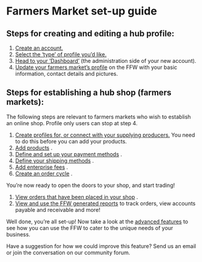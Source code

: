 # [ ](https://openfoodnetwork.org/about/organisation/)Farmers Market set-up guide

## Steps for creating and editing a hub profile:

1. [Create an account.](/create-an-account.md)
2. [Select the ‘type’ of profile you’d like.](/hub-profile-types.md)
3. [Head to your ‘Dashboard’](/the-dashboard.md)  \(the administration side of your new account\).
4. [Update your farmers market’s profile](/your-profile.md)  on the FFW with your basic information, contact details and pictures.

## Steps for establishing a hub shop \(farmers markets\):

The following steps are relevant to farmers markets who wish to establish an online shop. Profile only users can stop at step 4.

1. [Create profiles for, or connect with your supplying producers.](/create-or-connect-with-your-supplying-producers.md) 
   You need to do this before you can add your products.
2. [Add products](/products.md)
   .
3. [Define and set up your payment methods](/payment-methods.md)
   .
4. [Define your shipping methods](/shipping-methods.md)
   .
5. [Add enterprise fees](/enterprise-fees.md)
   .
6. [Create an order cycle](/order-cycles.md)
   .

You’re now ready to open the doors to your shop, and start trading!

1. [View orders that have been placed in your shop](/view-orders.md)
   .
2. [View and use the FFW generated reports](/reports.md) to track orders, view accounts payable and receivable and more!

Well done, you’re all set-up! Now take a look at the [advanced features](/advanced-features.md) to see how you can use the FFW to cater to the unique needs of your business.

Have a suggestion for how we could improve this feature? Send us an email or join the conversation on our community forum.

